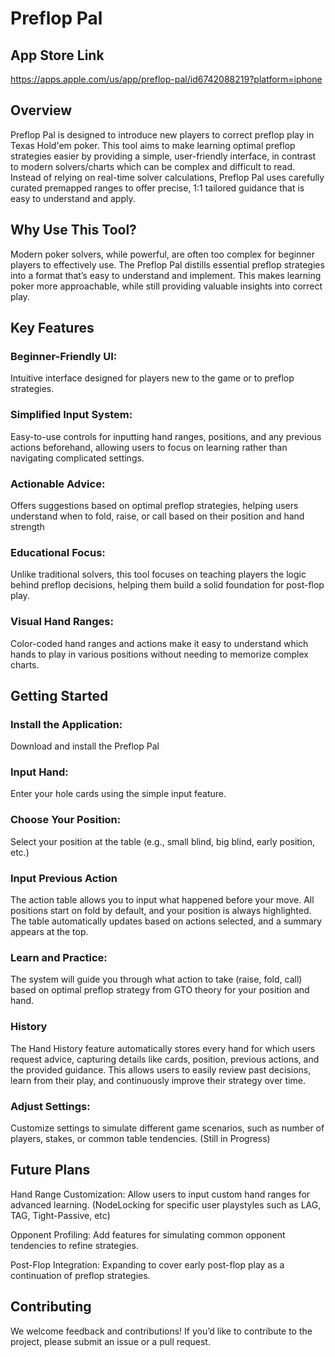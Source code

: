 # Preflop Pal

## App Store Link
https://apps.apple.com/us/app/preflop-pal/id6742088219?platform=iphone

## Overview

Preflop Pal is designed to introduce new players to correct preflop play in Texas Hold'em poker. This tool aims to make learning optimal preflop strategies easier by providing a simple, user-friendly interface, in contrast to modern solvers/charts which can be complex and difficult to read. Instead of relying on real-time solver calculations, Preflop Pal uses carefully curated premapped ranges to offer precise, 1:1 tailored guidance that is easy to understand and apply.

## Why Use This Tool?

Modern poker solvers, while powerful, are often too complex for beginner players to effectively use. The Preflop Pal distills essential preflop strategies into a format that’s easy to understand and implement. This makes learning poker more approachable, while still providing valuable insights into correct play.

## Key Features

### Beginner-Friendly UI: 
Intuitive interface designed for players new to the game or to preflop strategies.

### Simplified Input System: 
Easy-to-use controls for inputting hand ranges, positions, and any previous actions beforehand, allowing users to focus on learning rather than navigating complicated settings.

### Actionable Advice: 
Offers suggestions based on optimal preflop strategies, helping users understand when to fold, raise, or call based on their position and hand strength

### Educational Focus: 
Unlike traditional solvers, this tool focuses on teaching players the logic behind preflop decisions, helping them build a solid foundation for post-flop play.

### Visual Hand Ranges: 
Color-coded hand ranges and actions make it easy to understand which hands to play in various positions without needing to memorize complex charts.


## Getting Started

### Install the Application: 
Download and install the Preflop Pal

### Input Hand: 
Enter your hole cards using the simple input feature.

### Choose Your Position: 
Select your position at the table (e.g., small blind, big blind, early position, etc.)

### Input Previous Action
The action table allows you to input what happened before your move. All positions start on fold by default, and your position is always highlighted. The table automatically updates based on actions selected, and a summary appears at the top.

### Learn and Practice: 
The system will guide you through what action to take (raise, fold, call) based on optimal preflop strategy from GTO theory for your position and hand.

### History
The Hand History feature automatically stores every hand for which users request advice, capturing details like cards, position, previous actions, and the provided guidance. This allows users to easily review past decisions, learn from their play, and continuously improve their strategy over time.

### Adjust Settings: 
Customize settings to simulate different game scenarios, such as number of players, stakes, or common table tendencies. (Still in Progress)

## Future Plans

Hand Range Customization: Allow users to input custom hand ranges for advanced learning. (NodeLocking for specific user playstyles such as LAG, TAG, Tight-Passive, etc)

Opponent Profiling: Add features for simulating common opponent tendencies to refine strategies.

Post-Flop Integration: Expanding to cover early post-flop play as a continuation of preflop strategies.

## Contributing

We welcome feedback and contributions! If you’d like to contribute to the project, please submit an issue or a pull request.
